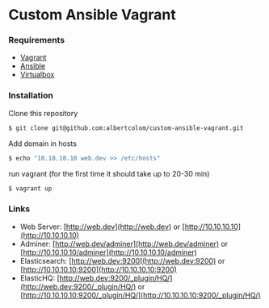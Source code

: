 Custom Ansible Vagrant
=====

### Requirements
- [Vagrant](https://www.vagrantup.com/downloads.html)
- [Ansible](http://docs.ansible.com/ansible/intro_installation.html)
- [Virtualbox](https://www.virtualbox.org/wiki/Downloads)

### Installation
Clone this repository
```sh
$ git clone git@github.com:albertcolom/custom-ansible-vagrant.git
```
Add domain in hosts
```sh
$ echo "10.10.10.10 web.dev >> /etc/hosts"
```
run vagrant (for the first time it should take up to 20-30 min)
```sh
$ vagrant up
```

### Links
- Web Server: [http://web.dev](http://web.dev) or [http://10.10.10.10](http://10.10.10.10)
- Adminer: [http://web.dev/adminer](http://web.dev/adminer) or [http://10.10.10.10/adminer](http://10.10.10.10/adminer)
- Elasticsearch: [http://web.dev:9200](http://web.dev:9200) or [http://10.10.10.10:9200](http://10.10.10.10:9200)
- ElasticHQ: [http://web.dev:9200/_plugin/HQ/](http://web.dev:9200/_plugin/HQ/) or [http://10.10.10.10:9200/_plugin/HQ/](http://10.10.10.10:9200/_plugin/HQ/)